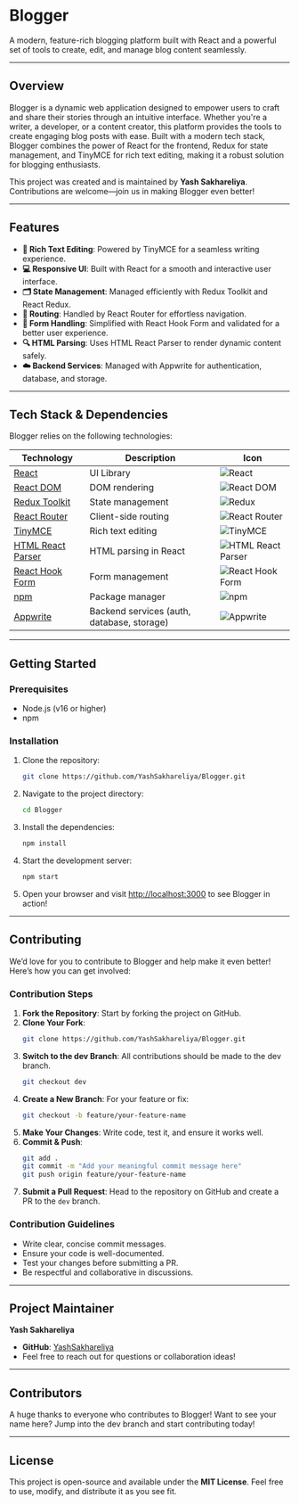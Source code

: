 # Blogger  
A modern, feature-rich blogging platform built with React and a powerful set of tools to create, edit, and manage blog content seamlessly.  

---  

## Overview  
Blogger is a dynamic web application designed to empower users to craft and share their stories through an intuitive interface. Whether you're a writer, a developer, or a content creator, this platform provides the tools to create engaging blog posts with ease. Built with a modern tech stack, Blogger combines the power of React for the frontend, Redux for state management, and TinyMCE for rich text editing, making it a robust solution for blogging enthusiasts.  

This project was created and is maintained by **Yash Sakhareliya**. Contributions are welcome—join us in making Blogger even better!  

---  

## Features  
- **📝 Rich Text Editing**: Powered by TinyMCE for a seamless writing experience.  
- **💻 Responsive UI**: Built with React for a smooth and interactive user interface.  
- **🗂️ State Management**: Managed efficiently with Redux Toolkit and React Redux.  
- **🔀 Routing**: Handled by React Router for effortless navigation.  
- **📑 Form Handling**: Simplified with React Hook Form and validated for a better user experience.  
- **🔍 HTML Parsing**: Uses HTML React Parser to render dynamic content safely.  
- **☁️ Backend Services**: Managed with Appwrite for authentication, database, and storage.  

---  

## Tech Stack & Dependencies  
Blogger relies on the following technologies:  

| Technology | Description | Icon |
|------------|-------------|------|
| [React](https://reactjs.org/) | UI Library | ![React](https://img.shields.io/badge/React-61DAFB?logo=react&logoColor=white&style=for-the-badge) |
| [React DOM](https://reactjs.org/) | DOM rendering | ![React DOM](https://img.shields.io/badge/React%20DOM-61DAFB?logo=react&logoColor=white&style=for-the-badge) |
| [Redux Toolkit](https://redux-toolkit.js.org/) | State management | ![Redux](https://img.shields.io/badge/Redux-764ABC?logo=redux&logoColor=white&style=for-the-badge) |
| [React Router](https://reactrouter.com/) | Client-side routing | ![React Router](https://img.shields.io/badge/React%20Router-CA4245?logo=react-router&logoColor=white&style=for-the-badge) |
| [TinyMCE](https://www.tiny.cloud/) | Rich text editing | ![TinyMCE](https://img.shields.io/badge/TinyMCE-0078D4?logo=tinyMCE&logoColor=white&style=for-the-badge) |
| [HTML React Parser](https://www.npmjs.com/package/html-react-parser) | HTML parsing in React | ![HTML React Parser](https://img.shields.io/badge/HTML%20React%20Parser-F16529?logo=html5&logoColor=white&style=for-the-badge) |
| [React Hook Form](https://react-hook-form.com/) | Form management | ![React Hook Form](https://img.shields.io/badge/React%20Hook%20Form-EC5990?logo=reacthookform&logoColor=white&style=for-the-badge) |
| [npm](https://www.npmjs.com/) | Package manager | ![npm](https://img.shields.io/badge/npm-CB3837?logo=npm&logoColor=white&style=for-the-badge) |
| [Appwrite](https://appwrite.io/) | Backend services (auth, database, storage) | ![Appwrite](https://img.shields.io/badge/Appwrite-F02E65?logo=appwrite&logoColor=white&style=for-the-badge) |

---  

## Getting Started  

### Prerequisites  
- Node.js (v16 or higher)  
- npm  

### Installation  
1. Clone the repository:  
   ```bash  
   git clone https://github.com/YashSakhareliya/Blogger.git  
   ```  
2. Navigate to the project directory:  
   ```bash  
   cd Blogger  
   ```  
3. Install the dependencies:  
   ```bash  
   npm install  
   ```  
4. Start the development server:  
   ```bash  
   npm start  
   ```  
5. Open your browser and visit [http://localhost:3000](http://localhost:3000) to see Blogger in action!  

---  

## Contributing  
We’d love for you to contribute to Blogger and help make it even better! Here’s how you can get involved:  

### Contribution Steps  
1. **Fork the Repository**: Start by forking the project on GitHub.  
2. **Clone Your Fork**:  
   ```bash  
   git clone https://github.com/YashSakhareliya/Blogger.git  
   ```  
3. **Switch to the dev Branch**: All contributions should be made to the dev branch.  
   ```bash  
   git checkout dev  
   ```  
4. **Create a New Branch**: For your feature or fix:  
   ```bash  
   git checkout -b feature/your-feature-name  
   ```  
5. **Make Your Changes**: Write code, test it, and ensure it works well.  
6. **Commit & Push**:  
   ```bash  
   git add .  
   git commit -m "Add your meaningful commit message here"  
   git push origin feature/your-feature-name  
   ```  
7. **Submit a Pull Request**: Head to the repository on GitHub and create a PR to the `dev` branch.  

### Contribution Guidelines  
- Write clear, concise commit messages.  
- Ensure your code is well-documented.  
- Test your changes before submitting a PR.  
- Be respectful and collaborative in discussions.  

---  

## Project Maintainer  
**Yash Sakhareliya**  
- **GitHub**: [YashSakhareliya](https://github.com/YashSakhareliya)  
- Feel free to reach out for questions or collaboration ideas!  

---  

## Contributors  
A huge thanks to everyone who contributes to Blogger! Want to see your name here? Jump into the dev branch and start contributing today!  

---  

## License  
This project is open-source and available under the **MIT License**. Feel free to use, modify, and distribute it as you see fit.  
